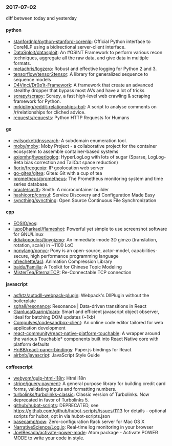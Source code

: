### 2017-07-02
diff between today and yesterday

#### python
* [stanfordnlp/python-stanford-corenlp](https://github.com/stanfordnlp/python-stanford-corenlp): Official Python interface to CoreNLP using a bidirectional server-client interface.
* [DataSploit/datasploit](https://github.com/DataSploit/datasploit): An #OSINT Framework to perform various recon techniques, aggregate all the raw data, and give data in multiple formats.
* [metachris/logzero](https://github.com/metachris/logzero): Robust and effective logging for Python 2 and 3.
* [tensorflow/tensor2tensor](https://github.com/tensorflow/tensor2tensor): A library for generalized sequence to sequence models
* [D4Vinci/Dr0p1t-Framework](https://github.com/D4Vinci/Dr0p1t-Framework): A framework that create an advanced stealthy dropper that bypass most AVs and have a lot of tricks
* [scrapy/scrapy](https://github.com/scrapy/scrapy): Scrapy, a fast high-level web crawling & scraping framework for Python.
* [mrkipling/reddit-relationships-bot](https://github.com/mrkipling/reddit-relationships-bot): A script to analyse comments on /r/relationships for cliched advice.
* [requests/requests](https://github.com/requests/requests): Python HTTP Requests for Humans 

#### go
* [evilsocket/dnssearch](https://github.com/evilsocket/dnssearch): A subdomain enumeration tool.
* [moby/moby](https://github.com/moby/moby): Moby Project - a collaborative project for the container ecosystem to assemble container-based systems
* [axiomhq/hyperloglog](https://github.com/axiomhq/hyperloglog): HyperLogLog with lots of sugar (Sparse, LogLog-Beta bias correction and TailCut space reduction)
* [fiorix/freegeoip](https://github.com/fiorix/freegeoip): IP geolocation web server
* [go-gitea/gitea](https://github.com/go-gitea/gitea): Gitea: Git with a cup of tea
* [prometheus/prometheus](https://github.com/prometheus/prometheus): The Prometheus monitoring system and time series database.
* [oracle/smith](https://github.com/oracle/smith): Smith: A microcontainer builder
* [hashicorp/consul](https://github.com/hashicorp/consul): Service Discovery and Configuration Made Easy
* [syncthing/syncthing](https://github.com/syncthing/syncthing): Open Source Continuous File Synchronization

#### cpp
* [EOSIO/eos](https://github.com/EOSIO/eos): 
* [lupoDharkael/flameshot](https://github.com/lupoDharkael/flameshot): Powerful yet simple to use screenshot software for GNU/Linux
* [ddiakopoulos/tinygizmo](https://github.com/ddiakopoulos/tinygizmo): An immediate-mode 3D gimzo (translation, rotation, scale) in ~1100 LoC
* [ponylang/ponyc](https://github.com/ponylang/ponyc): Pony is an open-source, actor-model, capabilities-secure, high performance programming language
* [nfrechette/acl](https://github.com/nfrechette/acl): Animation Compression Library
* [baidu/Familia](https://github.com/baidu/Familia): A Toolkit for Chinese Topic Modeling
* [MisterTea/EternalTCP](https://github.com/MisterTea/EternalTCP): Re-Connectable TCP connection

#### javascript
* [asfktz/autodll-webpack-plugin](https://github.com/asfktz/autodll-webpack-plugin): Webpack's DllPlugin without the boilerplate
* [sghall/resonance](https://github.com/sghall/resonance): Resonance | Data-driven transitions in React
* [GianlucaGuarini/icaro](https://github.com/GianlucaGuarini/icaro): Smart and efficient javascript object observer, ideal for batching DOM updates (~1kb)
* [CompuIves/codesandbox-client](https://github.com/CompuIves/codesandbox-client): An online code editor tailored for web application development 
* [react-community/react-native-platform-touchable](https://github.com/react-community/react-native-platform-touchable): A wrapper around the various Touchable* components built into React Native core with platform defaults
* [HriBB/react-paper-bindings](https://github.com/HriBB/react-paper-bindings): Paper.js bindings for React
* [airbnb/javascript](https://github.com/airbnb/javascript): JavaScript Style Guide

#### coffeescript
* [webyom/gulp-html-i18n](https://github.com/webyom/gulp-html-i18n): Html i18n
* [stripe/jquery.payment](https://github.com/stripe/jquery.payment): A general purpose library for building credit card forms, validating inputs and formatting numbers.
* [turbolinks/turbolinks-classic](https://github.com/turbolinks/turbolinks-classic): Classic version of Turbolinks. Now deprecated in favor of Turbolinks 5.
* [github/hubot-scripts](https://github.com/github/hubot-scripts): DEPRECATED, see https://github.com/github/hubot-scripts/issues/1113 for details - optional scripts for hubot, opt in via hubot-scripts.json
* [basecamp/pow](https://github.com/basecamp/pow): Zero-configuration Rack server for Mac OS X
* [NarrativeScience/Log.io](https://github.com/NarrativeScience/Log.io): Real-time log monitoring in your browser
* [JoelBesada/activate-power-mode](https://github.com/JoelBesada/activate-power-mode): Atom package - Activate POWER MODE to write your code in style.
